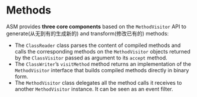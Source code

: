 # Methods

ASM provides **three core components** based on the `MethodVisitor` API to generate(从无到有的生成新的) and transform(修改已有的) methods:

- The `ClassReader` class parses the content of compiled methods and calls the corresponding methods on the `MethodVisitor` objects returned by the `ClassVisitor` passed as argument to its `accept` method.
- The `ClassWriter`’s `visitMethod` method returns an implementation of the `MethodVisitor` interface that builds compiled methods directly in binary form.
- The `MethodVisitor` class delegates all the method calls it receives to another `MethodVisitor` instance. It can be seen as an event filter.
